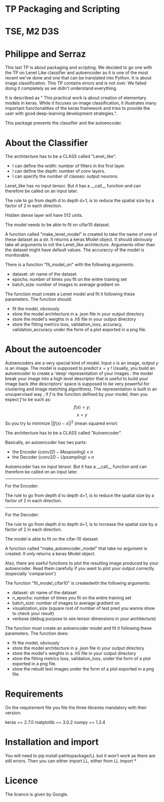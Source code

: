 # TP Packaging and Scripting
# TSE, M2 D3S
# Philippe and Serraz

This last TP is about packaging and scripting. We decided to go one with the TP on Lenet Like classifier and autoencoder as it is one of the most recent we've done and one that can be translated into Python. It is about image classification. This TP contains errors and is not over. We failed doing it completely as we didn't understand everything.


It is described as " This practical work is about creation of elementary models in keras.
While it focuses on image classification, it illustrates many important functionalities of the keras framework and tries to provide the user with good deep-learning development strategies.".

This package presents the classifier and the autoencoder.

 # About the Classifier
 
 The architecture has to be a CLASS called "Lenet_like".

- I can define the width: number of filters in the first layer.
- I can define the depth: number of conv layers.
- I can specify the number of classes: output neurons.

Lenet_like has no input tensor. But it has a \_\_call\_\_ function and can therefore be called on an input later.

The rule to go from depth d to depth d+1, is to reduce the spatial size by a factor of 2 in each direction.

Hidden dense layer will have 512 units.

The model needs to be able to fit on cifar10 dataset.

A function called "make_lenet_model"  is created to take the name of one of these dataset as a str.
It returns a keras Model object.
It should obviously take all arguments to init the Lenet_like architecture.
Arguments other than the dataset might have default values.
The accuraccy of the model is monitorable.

There is a function "fit_model_on" with the following arguments:

- dataset: str name of the dataset
- epochs: number of times you fit on the entire training set
- batch_size: number of images to average gradient on

The function must create a Lenet model and fit it following these parameters.
The function should:

- fit the model, obviously
- store the model architecture in a .json file in your output directory
- store the model's weights in a .h5 file in your output directory
- store the fitting metrics loss, validation_loss, accuracy, validation_accuracy under the form of a plot exported in a png file.

# About the autoencoder

Autoencoders are a very special kind of model. Input $x$ is an image, output $y$ is an image. The model is supposed to predict $x = y$ ! Usually, you build an autoencoder to create a 'deep' representation of your images : the model break your image into a high level descriptor that is useful to build your image back (the descriptors' space is supposed to be very powerful for clustering and image matching algorithms). The representation is built in an unsupervised way ; if $f$ is the function defined by your model, then you expect $f$ to be such as:
$$f(x) = y;$$
$$x = y$$
So you try to minimize $||f(x) - x||^2$ (mean squared error)

The architecture has to be a CLASS called "Autoencoder".

Basically, an autoencoder has two parts:
- the Encoder $(conv2D-Maxpooling)\times n$
- the Decoder $(conv2D-Upsampling)\times n$


Autoencoder has no input tensor. But it has a \_\_call\_\_ function and can therefore be called on an input later.

------------------------------

For the Encoder:

The rule to go from depth d to depth d+1, is to reduce the spatial size by a factor of 2 in each direction.

------------------------------
For the Decoder:

The rule to go from depth d to depth d+1, is to increase the spatial size by a factor of 2 in each direction.

The model is able to fit on the cifar-10 dataset.

 A function called "make_autoencoder_model" that take no argument is created.
It only returns a keras Model object.

Also, there are sseful functions to plot the resulting image produced by your autoencoder.
Read them carefully if you want to plot your output correctly (especially 'comparison')

The function "fit_model_cifar10" is createdwith the following arguments:

- dataset: str name of the dataset
- n_epochs: number of times you fit on the entire training set
- batch_size: number of images to average gradient on
- visualization_size (square root of number of test pred you wanna show to check your result)
- verbose (debug purpose to see tensor dimensions in your architecture)

The function must create an autoencoder model and fit it following these parameters.
The function does:

- fit the model, obviously
- store the model architecture in a .json file in your output directory
- store the model's weights in a .h5 file in your output directory
- store the fitting metrics loss, validation_loss, under the form of a plot exported in a png file.
- store the rebuilt test images under the form of a plot exported in a png file.

# Requirements

On the requirement file you file the three libraries mandatory with their version:

keras == 2.7.0
matplotlib == 3.0.2
numpy == 1.3.4

# Installation and import

You will need to pip install pathtopackage/LL but it won't work as there are still errors.
Then you can either import LL, either from LL import *

# Licence

The licence is given by Google.



